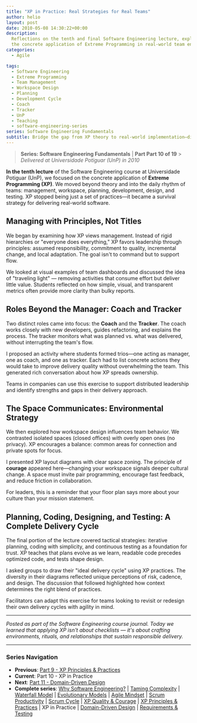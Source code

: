 ```yaml
---
title: "XP in Practice: Real Strategies for Real Teams"
author: helio
layout: post
date: 2010-05-08 14:30:22+00:00
description:
  Reflections on the tenth and final Software Engineering lecture, exploring
  the concrete application of Extreme Programming in real-world team environments.
categories:
  - Agile

tags:
  - Software Engineering
  - Extreme Programming
  - Team Management
  - Workspace Design
  - Planning
  - Development Cycle
  - Coach
  - Tracker
  - UnP
  - Teaching
  - software-engineering-series
series: Software Engineering Fundamentals
subtitle: Bridge the gap from XP theory to real-world implementation—discover practical strategies for introducing pair programming, TDD, and continuous integration in resistant environments
---
```


> **Series: Software Engineering Fundamentals** | **Part Part 10 of 19** > _Delivered at Universidade Potiguar (UnP) in 2010_

**In the tenth lecture** of the Software Engineering course at Universidade Potiguar (UnP), we focused on the concrete application of **Extreme Programming (XP)**. We moved beyond theory and into the daily rhythm of teams: management, workspace, planning, development, design, and testing. XP stopped being just a set of practices—it became a survival strategy for delivering real-world software.

## Managing with Principles, Not Titles

We began by examining how XP views management. Instead of rigid hierarchies or "everyone does everything," XP favors leadership through principles: assumed responsibility, commitment to quality, incremental change, and local adaptation. The goal isn't to command but to support flow.

We looked at visual examples of team dashboards and discussed the idea of "traveling light" — removing activities that consume effort but deliver little value. Students reflected on how simple, visual, and transparent metrics often provide more clarity than bulky reports.

## Roles Beyond the Manager: Coach and Tracker

Two distinct roles came into focus: the **Coach** and the **Tracker**. The coach works closely with new developers, guides refactoring, and explains the process. The tracker monitors what was planned vs. what was delivered, without interrupting the team's flow.

I proposed an activity where students formed trios—one acting as manager, one as coach, and one as tracker. Each had to list concrete actions they would take to improve delivery quality without overwhelming the team. This generated rich conversation about how XP spreads ownership.

Teams in companies can use this exercise to support distributed leadership and identify strengths and gaps in their delivery approach.

## The Space Communicates: Environmental Strategy

We then explored how workspace design influences team behavior. We contrasted isolated spaces (closed offices) with overly open ones (no privacy). XP encourages a balance: common areas for connection and private spots for focus.

I presented XP layout diagrams with clear space zoning. The principle of **courage** appeared here—changing your workspace signals deeper cultural change. A space must invite pair programming, encourage fast feedback, and reduce friction in collaboration.

For leaders, this is a reminder that your floor plan says more about your culture than your mission statement.

## Planning, Coding, Designing, and Testing: A Complete Delivery Cycle

The final portion of the lecture covered tactical strategies: iterative planning, coding with simplicity, and continuous testing as a foundation for trust. XP teaches that plans evolve as we learn, readable code precedes optimized code, and tests shape design.

I asked groups to draw their "ideal delivery cycle" using XP practices. The diversity in their diagrams reflected unique perceptions of risk, cadence, and design. The discussion that followed highlighted how context determines the right blend of practices.

Facilitators can adapt this exercise for teams looking to revisit or redesign their own delivery cycles with agility in mind.

---

_Posted as part of the Software Engineering course journal. Today we learned that applying XP isn't about checklists — it's about crafting environments, rituals, and relationships that sustain responsible delivery._

---

### **Series Navigation**

- **Previous**: [Part 9 - XP Principles & Practices](../2010-05-01-xp-principles-practices/)
- **Current**: Part 10 - XP in Practice
- **Next**: [Part 11 - Domain-Driven Design](../2010-05-15-domain-driven-design/)
- **Complete series**: [Why Software Engineering?](../2010-02-24-software-engineering-purpose/) | [Taming Complexity](../2010-03-02-complexity-process/) | [Waterfall Model](../2010-03-10-waterfall-model/) | [Evolutionary Models](../2010-03-18-evolutionary-models/) | [Agile Mindset](../2010-03-26-agile-mindset/) | [Scrum Productivity](../2010-04-03-scrum-productivity/) | [Scrum Cycle](../2010-04-11-scrum-cycle/) | [XP Quality & Courage](../2010-04-19-xp-quality-courage/) | [XP Principles & Practices](../2010-05-01-xp-principles-practices/) | XP in Practice | [Domain-Driven Design](../2010-05-15-domain-driven-design/) | [Requirements & Testing](../2010-05-22-requirements-validation-tests/)
